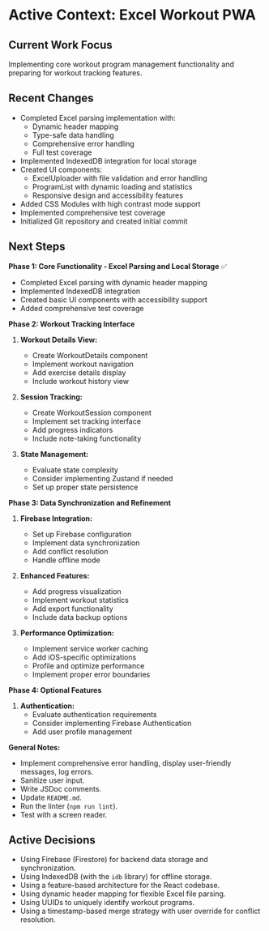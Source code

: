 # Active Context: Excel Workout PWA

## Current Work Focus

Implementing core workout program management functionality and preparing for workout tracking features.

## Recent Changes

*   Completed Excel parsing implementation with:
    * Dynamic header mapping
    * Type-safe data handling
    * Comprehensive error handling
    * Full test coverage
*   Implemented IndexedDB integration for local storage
*   Created UI components:
    * ExcelUploader with file validation and error handling
    * ProgramList with dynamic loading and statistics
    * Responsive design and accessibility features
*   Added CSS Modules with high contrast mode support
*   Implemented comprehensive test coverage
*   Initialized Git repository and created initial commit


## Next Steps

**Phase 1: Core Functionality - Excel Parsing and Local Storage** ✅
- Completed Excel parsing with dynamic header mapping
- Implemented IndexedDB integration
- Created basic UI components with accessibility support
- Added comprehensive test coverage

**Phase 2: Workout Tracking Interface**
1. **Workout Details View:**
   - Create WorkoutDetails component
   - Implement workout navigation
   - Add exercise details display
   - Include workout history view

2. **Session Tracking:**
   - Create WorkoutSession component
   - Implement set tracking interface
   - Add progress indicators
   - Include note-taking functionality

3. **State Management:**
   - Evaluate state complexity
   - Consider implementing Zustand if needed
   - Set up proper state persistence

**Phase 3: Data Synchronization and Refinement**
1. **Firebase Integration:**
   - Set up Firebase configuration
   - Implement data synchronization
   - Add conflict resolution
   - Handle offline mode

2. **Enhanced Features:**
   - Add progress visualization
   - Implement workout statistics
   - Add export functionality
   - Include data backup options

3. **Performance Optimization:**
   - Implement service worker caching
   - Add iOS-specific optimizations
   - Profile and optimize performance
   - Implement proper error boundaries

**Phase 4: Optional Features**
1. **Authentication:**
   - Evaluate authentication requirements
   - Consider implementing Firebase Authentication
   - Add user profile management

**General Notes:**

*   Implement comprehensive error handling, display user-friendly messages, log errors.
*   Sanitize user input.
*   Write JSDoc comments.
*   Update `README.md`.
*   Run the linter (`npm run lint`).
*   Test with a screen reader.

## Active Decisions

*   Using Firebase (Firestore) for backend data storage and synchronization.
*   Using IndexedDB (with the `idb` library) for offline storage.
*   Using a feature-based architecture for the React codebase.
*   Using dynamic header mapping for flexible Excel file parsing.
*   Using UUIDs to uniquely identify workout programs.
*   Using a timestamp-based merge strategy with user override for conflict resolution.
